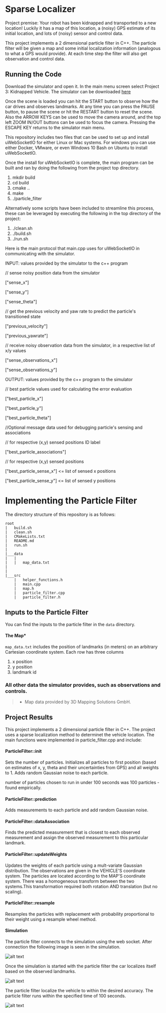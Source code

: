 # Sparse Localizer

Project premise: Your robot has been kidnapped and transported to a new location! Luckily it has a map of this location, a (noisy) GPS estimate of its initial location, and lots of (noisy) sensor and control data.

This project implements a 2 dimensional particle filter in C++. The particle filter will be given a map and some initial localization information (analogous to what a GPS would provide). At each time step the filter will also get observation and control data.

## Running the Code
Download the simulator and open it. In the main menu screen select Project 3: Kidnapped Vehicle. The simulator can be downloaded [here](https://github.com/udacity/self-driving-car-sim/releases)

Once the scene is loaded you can hit the START button to observe how the car drives and observes landmarks. At any time you can press the PAUSE button, to pause the scene or hit the RESTART button to reset the scene. Also the ARROW KEYS can be used to move the camera around, and the top left ZOOM IN/OUT buttons can be used to focus the camera. Pressing the ESCAPE KEY returns to the simulator main menu.

This repository includes two files that can be used to set up and install uWebSocketIO for either Linux or Mac systems. For windows you can use either Docker, VMware, or even Windows 10 Bash on Ubuntu to install uWebSocketIO.

Once the install for uWebSocketIO is complete, the main program can be built and ran by doing the following from the project top directory.

1. mkdir build
2. cd build
3. cmake ..
4. make
5. ./particle_filter

Alternatively some scripts have been included to streamline this process, these can be leveraged by executing the following in the top directory of the project:

1. ./clean.sh
2. ./build.sh
3. ./run.sh

Here is the main protocol that main.cpp uses for uWebSocketIO in communicating with the simulator.

INPUT: values provided by the simulator to the c++ program

// sense noisy position data from the simulator

["sense_x"]

["sense_y"]

["sense_theta"]

// get the previous velocity and yaw rate to predict the particle's transitioned state

["previous_velocity"]

["previous_yawrate"]

// receive noisy observation data from the simulator, in a respective list of x/y values

["sense_observations_x"]

["sense_observations_y"]


OUTPUT: values provided by the c++ program to the simulator

// best particle values used for calculating the error evaluation

["best_particle_x"]

["best_particle_y"]

["best_particle_theta"]

//Optional message data used for debugging particle's sensing and associations

// for respective (x,y) sensed positions ID label

["best_particle_associations"]

// for respective (x,y) sensed positions

["best_particle_sense_x"] <= list of sensed x positions

["best_particle_sense_y"] <= list of sensed y positions

# Implementing the Particle Filter
The directory structure of this repository is as follows:

```
root
|   build.sh
|   clean.sh
|   CMakeLists.txt
|   README.md
|   run.sh
|
|___data
|   |   
|   |   map_data.txt
|   
|   
|___src
    |   helper_functions.h
    |   main.cpp
    |   map.h
    |   particle_filter.cpp
    |   particle_filter.h
```

## Inputs to the Particle Filter
You can find the inputs to the particle filter in the `data` directory.

#### The Map*
`map_data.txt` includes the position of landmarks (in meters) on an arbitrary Cartesian coordinate system. Each row has three columns
1. x position
2. y position
3. landmark id

### All other data the simulator provides, such as observations and controls.

> * Map data provided by 3D Mapping Solutions GmbH.

## Project Results

This project implements a 2 dimensional particle filter in C++. The project uses a sparse localization method to determinet the vehicle location. The main functions were implemented in particle_filter.cpp and include:

#### ParticleFilter::init
Sets the number of particles. Initializes all particles to first position (based on estimates of x, y, theta and their uncertainties from GPS) and all weights to 1. Adds random Gaussian noise to each particle.

number of particles chosen to run in under 100 seconds was 100 particles - found empirically.

#### ParticleFilter::prediction 

Adds measurements to each particle and add random Gaussian noise.

#### ParticleFilter::dataAssociation

Finds the predicted measurement that is closest to each observed measurement and assign the observed measurement to this particular landmark.

#### ParticleFilter::updateWeights

Updates the weights of each particle using a mult-variate Gaussian distribution. The observations are given in the VEHICLE'S coordinate system. The particles are located according to the MAP'S coordinate system. There was a homogeneous transform between the two systems.This transformation required both rotation AND translation (but no scaling).

#### ParticleFilter::resample

Resamples the particles with replacement with probability proportional to their weight using a resample wheel method. 

#### Simulation

The particle filter connects to the simulation using the web socket. After connection the following image is seen in the simulation.

![alt text](./images/start.png)

Once the simulation is started with the particle filter the car localizes itself based on the observed landmarks.

![alt text](./images/during.png)

The particle filter localize the vehicle to within the desired accuracy.
The particle filter runs within the specified time of 100 seconds.

![alt text](./images/success.png)


